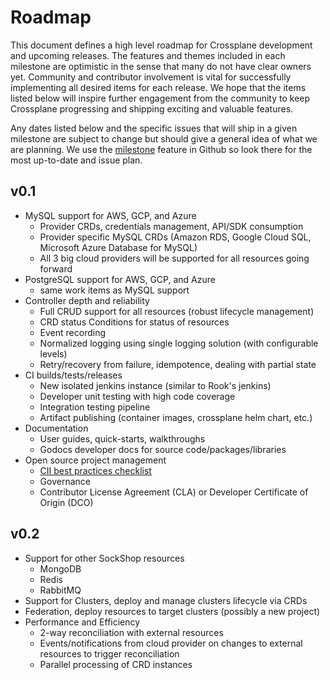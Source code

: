 # Roadmap

This document defines a high level roadmap for Crossplane development and upcoming releases.
The features and themes included in each milestone are optimistic in the sense that many do not have clear owners yet.
Community and contributor involvement is vital for successfully implementing all desired items for each release.
We hope that the items listed below will inspire further engagement from the community to keep Crossplane progressing and shipping exciting and valuable features.

Any dates listed below and the specific issues that will ship in a given milestone are subject to change but should give a general idea of what we are planning.
We use the [milestone](https://github.com/crossplaneio/crossplane/milestones) feature in Github so look there for the most up-to-date and issue plan.

## v0.1

* MySQL support for AWS, GCP, and Azure
  * Provider CRDs, credentials management, API/SDK consumption
  * Provider specific MySQL CRDs (Amazon RDS, Google Cloud SQL, Microsoft Azure Database for MySQL)
  * All 3 big cloud providers will be supported for all resources going forward
* PostgreSQL support for AWS, GCP, and Azure
  * same work items as MySQL support
* Controller depth and reliability
  * Full CRUD support for all resources (robust lifecycle management)
  * CRD status Conditions for status of resources
  * Event recording
  * Normalized logging using single logging solution (with configurable levels)
  * Retry/recovery from failure, idempotence, dealing with partial state
* CI builds/tests/releases
  * New isolated jenkins instance (similar to Rook's jenkins)
  * Developer unit testing with high code coverage
  * Integration testing pipeline
  * Artifact publishing (container images, crossplane helm chart, etc.)
* Documentation
  * User guides, quick-starts, walkthroughs
  * Godocs developer docs for source code/packages/libraries
* Open source project management
  * [CII best practices checklist](https://bestpractices.coreinfrastructure.org/en/projects/1599#)
  * Governance
  * Contributor License Agreement (CLA) or Developer Certificate of Origin (DCO)

## v0.2

* Support for other SockShop resources
  * MongoDB
  * Redis
  * RabbitMQ
* Support for Clusters, deploy and manage clusters lifecycle via CRDs
* Federation, deploy resources to target clusters (possibly a new project)
* Performance and Efficiency
  * 2-way reconciliation with external resources
  * Events/notifications from cloud provider on changes to external resources to trigger reconciliation
  * Parallel processing of CRD instances
